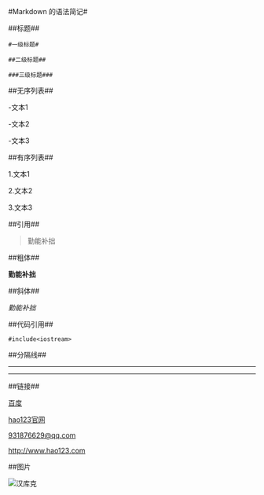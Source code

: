 #Markdown 的语法简记#

##标题##

`#一级标题#`

`##二级标题##`

`###三级标题###`

##无序列表##

-文本1

-文本2

-文本3

##有序列表##

1.文本1

2.文本2

3.文本3

##引用##

>勤能补拙

##粗体##

**勤能补拙**

##斜体##

*勤能补拙*

##代码引用##

`#include<iostream>`

##分隔线##

---
***

##链接##

[百度](http://www.baidu.com)

[hao123官网](http://www.hao123.com)

<931876629@qq.com>

<http://www.hao123.com>

##图片

![汉库克](http://os3bk0ltg.bkt.clouddn.com/479bf835972f90844e52c169a6192635.jpg)






